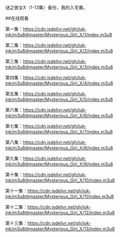 谜之彼女X（1-13集）备份，我的入宅番。

##在线观看

第一集：https://cdn.jsdelivr.net/gh/iuk-ink/m3u8@master/Mysterious_Girl_X/1/index.m3u8

第二集：https://cdn.jsdelivr.net/gh/iuk-ink/m3u8@master/Mysterious_Girl_X/2/index.m3u8

第三集：https://cdn.jsdelivr.net/gh/iuk-ink/m3u8@master/Mysterious_Girl_X/3/index.m3u8

第四集：https://cdn.jsdelivr.net/gh/iuk-ink/m3u8@master/Mysterious_Girl_X/4/index.m3u8

第五集：https://cdn.jsdelivr.net/gh/iuk-ink/m3u8@master/Mysterious_Girl_X/5/index.m3u8

第六集：https://cdn.jsdelivr.net/gh/iuk-ink/m3u8@master/Mysterious_Girl_X/6/index.m3u8

第七集：https://cdn.jsdelivr.net/gh/iuk-ink/m3u8@master/Mysterious_Girl_X/7/index.m3u8

第八集：https://cdn.jsdelivr.net/gh/iuk-ink/m3u8@master/Mysterious_Girl_X/8/index.m3u8

第九集：https://cdn.jsdelivr.net/gh/iuk-ink/m3u8@master/Mysterious_Girl_X/9/index.m3u8

第十集：https://cdn.jsdelivr.net/gh/iuk-ink/m3u8@master/Mysterious_Girl_X/10/index.m3u8

第十一集：https://cdn.jsdelivr.net/gh/iuk-ink/m3u8@master/Mysterious_Girl_X/11/index.m3u8

第十二集：https://cdn.jsdelivr.net/gh/iuk-ink/m3u8@master/Mysterious_Girl_X/12/index.m3u8

第十三集：https://cdn.jsdelivr.net/gh/iuk-ink/m3u8@master/Mysterious_Girl_X/13/index.m3u8
